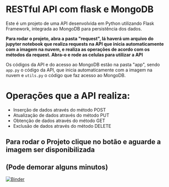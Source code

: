 # RESTful API com flask e MongoDB

Este é um projeto de uma API desenvolvida em Python utilizando Flask Framework, integrada ao MongoDB para persistência dos dados.

**Para rodar o projeto, abra a pasta "request", lá haverá um arquivo do jupyter notebook que realiza requests na API que inicia automaticamente com a imagem na nuvem, e realiza as operações de acordo com os métodos da request. Abra-o e rode as celulas para utilizar a API**

Os códigos da API e do acesso ao MongoDB estão na pasta "app", sendo `app.py` o código da API, que inicia automaticamente com a imagem na nuvem e `utils.py` o código que faz acesso ao MongoDB. 

# Operações que a API realiza:

* Inserção de dados através do método POST
* Atualização de dados através do método PUT
* Obtenção de dados através do método GET
* Exclusão de dados através do método DELETE

## Para rodar o Projeto clique no botão e aguarde a imagem ser disponibilizada 
## (Pode demorar alguns minutos)

[![Binder](https://mybinder.org/badge_logo.svg)](https://mybinder.org/v2/gh/gustavo-candido-silva/Python-RESTful-API-using-Flask-and-MongoDB.git/master?urlpath=lab)
 
